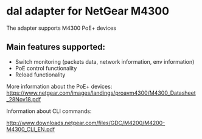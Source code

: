 # dal adapter for NetGear M4300 

The adapter supports M4300 PoE+ devices 

Main features supported:
- 
- Switch monitoring (packets data, network information, env information)
- PoE control functionality
- Reload functionality

More information about the PoE+ devices: 
https://www.netgear.com/images/landings/proavm4300/M4300_Datasheet_28Nov18.pdf

Information about CLI commands: 

http://www.downloads.netgear.com/files/GDC/M4200/M4200-M4300_CLI_EN.pdf